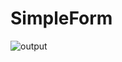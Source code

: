 # SimpleForm

![output](https://user-images.githubusercontent.com/83118372/122987836-ea35b000-d355-11eb-9f01-4e88dc7a518f.JPG)
